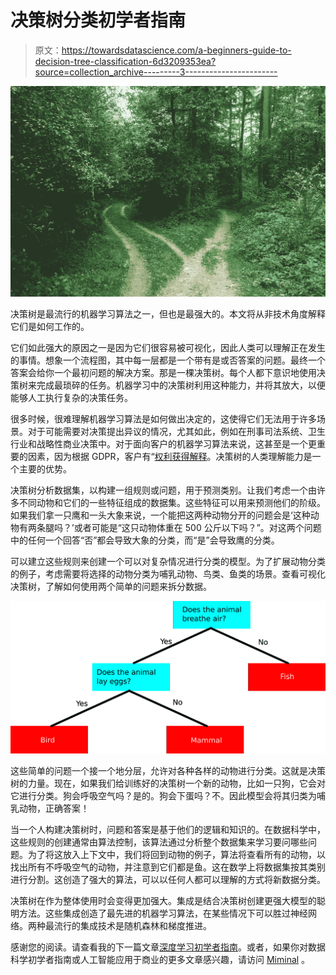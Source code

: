 # 决策树分类初学者指南

> 原文：<https://towardsdatascience.com/a-beginners-guide-to-decision-tree-classification-6d3209353ea?source=collection_archive---------3----------------------->

![](img/d25676b3207d29362108534a7a9d6930.png)

决策树是最流行的机器学习算法之一，但也是最强大的。本文将从非技术角度解释它们是如何工作的。

它们如此强大的原因之一是因为它们很容易被可视化，因此人类可以理解正在发生的事情。想象一个流程图，其中每一层都是一个带有是或否答案的问题。最终一个答案会给你一个最初问题的解决方案。那是一棵决策树。每个人都下意识地使用决策树来完成最琐碎的任务。机器学习中的决策树利用这种能力，并将其放大，以便能够人工执行复杂的决策任务。

很多时候，很难理解机器学习算法是如何做出决定的，这使得它们无法用于许多场景。对于可能需要对决策提出异议的情况，尤其如此，例如在刑事司法系统、卫生行业和战略性商业决策中。对于面向客户的机器学习算法来说，这甚至是一个更重要的因素，因为根据 GDPR，客户有“[权利获得解释](https://mimin.al/blog/5b04495bdc2f1b001eb46889)。决策树的人类理解能力是一个主要的优势。

决策树分析数据集，以构建一组规则或问题，用于预测类别。让我们考虑一个由许多不同动物和它们的一些特征组成的数据集。这些特征可以用来预测他们的阶级。如果我们拿一只鹰和一头大象来说，一个能把这两种动物分开的问题会是‘这种动物有两条腿吗？’或者可能是“这只动物体重在 500 公斤以下吗？”。对这两个问题中的任何一个回答“否”都会导致大象的分类，而“是”会导致鹰的分类。

可以建立这些规则来创建一个可以对复杂情况进行分类的模型。为了扩展动物分类的例子，考虑需要将选择的动物分类为哺乳动物、鸟类、鱼类的场景。查看可视化决策树，了解如何使用两个简单的问题来拆分数据。

![](img/2a49b3a251d7dd0dac92b6d215807ed1.png)

这些简单的问题一个接一个地分层，允许对各种各样的动物进行分类。这就是决策树的力量。现在，如果我们给训练好的决策树一个新的动物，比如一只狗，它会对它进行分类。狗会呼吸空气吗？是的。狗会下蛋吗？不。因此模型会将其归类为哺乳动物，正确答案！

当一个人构建决策树时，问题和答案是基于他们的逻辑和知识的。在数据科学中，这些规则的创建通常由算法控制，该算法通过分析整个数据集来学习要问哪些问题。为了将这放入上下文中，我们将回到动物的例子，算法将查看所有的动物，以找出所有不呼吸空气的动物，并注意到它们都是鱼。这在数学上将数据集按其类别进行分割。这创造了强大的算法，可以以任何人都可以理解的方式将新数据分类。

决策树在作为整体使用时会变得更加强大。集成是结合决策树创建更强大模型的聪明方法。这些集成创造了最先进的机器学习算法，在某些情况下可以胜过神经网络。两种最流行的集成技术是随机森林和梯度推进。

感谢您的阅读。请查看我的下一篇文章[深度学习初学者指南](/a-beginners-guide-to-neural-networks-deep-learning-c17273a24409)。或者，如果你对数据科学初学者指南或人工智能应用于商业的更多文章感兴趣，请访问 [Miminal](https://miminal.com/) 。